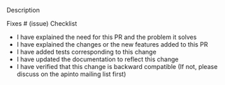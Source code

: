 Description
<!-- Please include a summary of the change and which issue is fixed. -->
<!-- Please also include relevant motivation and context. -->
Fixes # (issue)
Checklist
-  I have explained the need for this PR and the problem it solves
-  I have explained the changes or the new features added to this PR
-  I have added tests corresponding to this change
-  I have updated the documentation to reflect this change
-  I have verified that this change is backward compatible (If not, please discuss on the apinto mailing list first)
<!--
Note
1. Mark the PR as draft until it's ready to be reviewed.
2. Always add/update tests for any changes unless you have a good reason.
3. Always update the documentation to reflect the changes made in the PR.
4. Make a new commit to resolve conversations instead of push -f.
5. To resolve merge conflicts, merge master instead of rebasing.
6. Use "request review" to notify the reviewer after making changes.
7. Only a reviewer can mark a conversation as resolved.
-->
